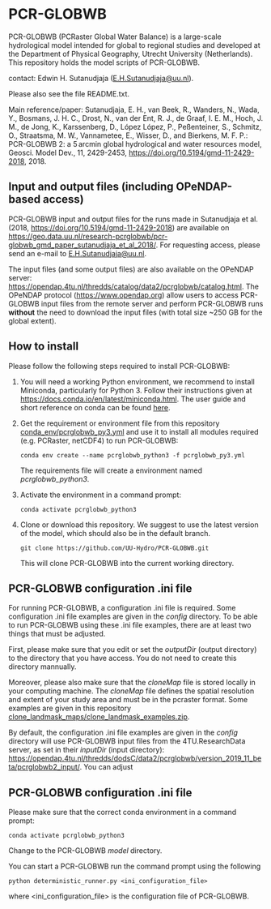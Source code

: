 # PCR-GLOBWB

PCR-GLOBWB (PCRaster Global Water Balance) is a large-scale hydrological model intended for global to regional studies and developed at the Department of Physical Geography, Utrecht University (Netherlands). This repository holds the model scripts of PCR-GLOBWB. 

contact: Edwin H. Sutanudjaja (E.H.Sutanudjaja@uu.nl).

Please also see the file README.txt.

Main reference/paper: Sutanudjaja, E. H., van Beek, R., Wanders, N., Wada, Y., Bosmans, J. H. C., Drost, N., van der Ent, R. J., de Graaf, I. E. M., Hoch, J. M., de Jong, K., Karssenberg, D., López López, P., Peßenteiner, S., Schmitz, O., Straatsma, M. W., Vannametee, E., Wisser, D., and Bierkens, M. F. P.: PCR-GLOBWB 2: a 5 arcmin global hydrological and water resources model, Geosci. Model Dev., 11, 2429-2453, https://doi.org/10.5194/gmd-11-2429-2018, 2018.

## Input and output files (including OPeNDAP-based access)

PCR-GLOBWB input and output files for the runs made in Sutanudjaja et al. (2018, https://doi.org/10.5194/gmd-11-2429-2018) are available on https://geo.data.uu.nl/research-pcrglobwb/pcr-globwb_gmd_paper_sutanudjaja_et_al_2018/. For requesting access, please send an e-mail to E.H.Sutanudjaja@uu.nl.

The input files (and some output files) are also available on the OPeNDAP server: https://opendap.4tu.nl/thredds/catalog/data2/pcrglobwb/catalog.html. The OPeNDAP protocol (https://www.opendap.org) allow users to access PCR-GLOBWB input files from the remote server and perform PCR-GLOBWB runs **without** the need to download the input files (with total size ~250 GB for the global extent).

## How to install

Please follow the following steps required to install PCR-GLOBWB:

 1. You will need a working Python environment, we recommend to install Miniconda, particularly for Python 3. Follow their instructions given at https://docs.conda.io/en/latest/miniconda.html. The user guide and short reference on conda can be found [here](https://docs.conda.io/projects/conda/en/latest/user-guide/cheatsheet.html).

 2. Get the requirement or environment file from this repository [conda_env/pcrglobwb_py3.yml](conda_env/pcrglobwb_py3.yml) and use it to install all modules required (e.g. PCRaster, netCDF4) to run PCR-GLOBWB:

    `conda env create --name pcrglobwb_python3 -f pcrglobwb_py3.yml`

    The requirements file will create a environment named *pcrglobwb_python3*.

 3. Activate the environment in a command prompt:

    `conda activate pcrglobwb_python3`

 4. Clone or download this repository. We suggest to use the latest version of the model, which should also be in the default branch. 

    `git clone https://github.com/UU-Hydro/PCR-GLOBWB.git`

    This will clone PCR-GLOBWB into the current working directory.


## PCR-GLOBWB configuration .ini file

For running PCR-GLOBWB, a configuration .ini file is required. Some configuration .ini file examples are given in the *config* directory. To be able to run PCR-GLOBWB using these .ini file examples, there are at least two things that must be adjusted. 

First, please make sure that you edit or set the *outputDir* (output directory) to the directory that you have access. You do not need to create this directory mannually.  

Moreover, please also make sure that the *cloneMap* file is stored locally in your computing machine. The *cloneMap* file defines the spatial resolution and extent of your study area and must be in the pcraster format. Some examples are given in this repository [clone_landmask_maps/clone_landmask_examples.zip](clone_landmask_maps/clone_landmask_examples.zip).

By default, the configuration .ini file examples are given in the *config* directory will use PCR-GLOBWB input files from the 4TU.ResearchData server, as set in their *inputDir* (input directory): https://opendap.4tu.nl/thredds/dodsC/data2/pcrglobwb/version_2019_11_beta/pcrglobwb2_input/. You can adjust 


## PCR-GLOBWB configuration .ini file

Please make sure that the correct conda environment in a command prompt:

`conda activate pcrglobwb_python3`

Change to the PCR-GLOBWB *model* directory.

You can start a PCR-GLOBWB run the command prompt using the following 

`python deterministic_runner.py <ini_configuration_file>`

where <ini_configuration_file> is the configuration file of PCR-GLOBWB. 
